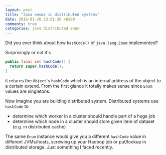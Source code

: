 ```yaml
---
layout: post
title: "Java enums in distributed systems"
date: 2016-01-20 23:01:20 +0200
comments: true
categories: java distributed enum
---
```


Did you ever think about how `hashCode()` of `java.lang.Enum` implemented?

<!-- more -->

Surprisingly or not it's 

```java
public final int hashCode() {
  return super.hashCode();
}
```

it returns the `Object`'s `hashCode` which is an internal address of the object to a certain extend. From the first glance it totally makes sense since `Enum` values are singletons. 

Now imagine you are building distributed system. Distributed systems use `hashCode` to 

- determine which worker in a cluster should handle part of a huge job 
- determine which node in a cluster should store given item of dataset (e.g. in distributed cache)

 The same `Enum` instance would give you a different `hashCode` value in different JVMs/hosts, screwing up your Hadoop job or put/lookup in distributed storage. Just something I faced recently.




